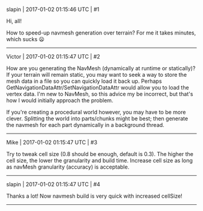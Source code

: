 slapin | 2017-01-02 01:15:46 UTC | #1

Hi, all!

How to speed-up navmesh generation over terrain?
For me it takes minutes, which sucks :frowning:

-------------------------

Victor | 2017-01-02 01:15:47 UTC | #2

How are you generating the NavMesh (dynamically at runtime or statically)? If your terrain will remain static, you may want to seek a way to store the mesh data in a file so you can quickly load it back up. Perhaps GetNavigationDataAttr/SetNavigationDataAttr would allow you to load the vertex data. I'm new to NavMesh, so this advice my be incorrect, but that's how I would initially approach the problem.

If you're creating a procedural world however, you may have to be more clever. Splitting the world into parts/chunks might be best; then generate the navmesh for each part dynamically in a background thread.

-------------------------

Mike | 2017-01-02 01:15:47 UTC | #3

Try to tweak cell size (0.8 should be enough, default is 0.3). The higher the cell size, the lower the granularity and build time.
Increase cell size as long as navMesh granularity (accuracy) is acceptable.

-------------------------

slapin | 2017-01-02 01:15:47 UTC | #4

Thanks a lot! Now navmesh build is very quick with increased cellSize!

-------------------------

